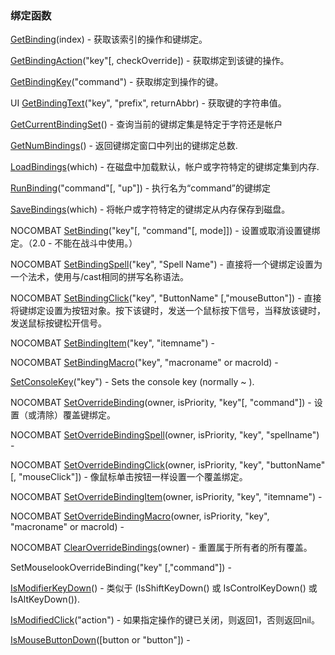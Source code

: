 ### 绑定函数

[GetBinding](https://wow.gamepedia.com/API_GetBinding)\(index\) - 获取该索引的操作和键绑定。

[GetBindingAction](https://wow.gamepedia.com/API_GetBindingAction)\("key"\[, checkOverride\]\) - 获取绑定到该键的操作。

[GetBindingKey](https://wow.gamepedia.com/API_GetBindingKey)\("command"\) - 获取绑定到操作的键。

UI [GetBindingText](https://wow.gamepedia.com/API_GetBindingText)\("key", "prefix", returnAbbr\) - 获取键的字符串值。

[GetCurrentBindingSet](https://wow.gamepedia.com/API_GetCurrentBindingSet)\(\) - 查询当前的键绑定集是特定于字符还是帐户

[GetNumBindings](https://wow.gamepedia.com/API_GetNumBindings)\(\) - 返回键绑定窗口中列出的键绑定总数.

[LoadBindings](https://wow.gamepedia.com/API_LoadBindings)\(which\) - 在磁盘中加载默认，帐户或字符特定的键绑定集到内存.

[RunBinding](https://wow.gamepedia.com/API_RunBinding)\("command"\[, "up"\]\) - 执行名为“command”的键绑定

[SaveBindings](https://wow.gamepedia.com/API_SaveBindings)\(which\) - 将帐户或字符特定的键绑定从内存保存到磁盘。

NOCOMBAT [SetBinding](https://wow.gamepedia.com/API_SetBinding)\("key"\[, "command"\[, mode\]\]\) - 设置或取消设置键绑定。（2.0  - 不能在战斗中使用。）

NOCOMBAT [SetBindingSpell](https://wow.gamepedia.com/API_SetBindingSpell)\("key", "Spell Name"\) - 直接将一个键绑定设置为一个法术，使用与/cast相同的拼写名称语法。

NOCOMBAT [SetBindingClick](https://wow.gamepedia.com/API_SetBindingClick)\("key", "ButtonName" \[,"mouseButton"\]\) - 直接将键绑定设置为按钮对象。按下该键时，发送一个鼠标按下信号，当释放该键时，发送鼠标按键松开信号。

NOCOMBAT [SetBindingItem](https://wow.gamepedia.com/API_SetBindingItem)\("key", "itemname"\) -

NOCOMBAT [SetBindingMacro](https://wow.gamepedia.com/API_SetBindingMacro)\("key", "macroname" or macroId\) -

[SetConsoleKey](https://wow.gamepedia.com/API_SetConsoleKey)\("key"\) - Sets the console key \(normally ~ \).

NOCOMBAT [SetOverrideBinding](https://wow.gamepedia.com/API_SetOverrideBinding)\(owner, isPriority, "key"\[, "command"\]\) - 设置（或清除）覆盖键绑定。

NOCOMBAT [SetOverrideBindingSpell](https://wow.gamepedia.com/API_SetOverrideBindingSpell)\(owner, isPriority, "key", "spellname"\) -

NOCOMBAT [SetOverrideBindingClick](https://wow.gamepedia.com/API_SetOverrideBindingClick)\(owner, isPriority, "key", "buttonName" \[, "mouseClick"\]\) - 像鼠标单击按钮一样设置一个覆盖绑定。

NOCOMBAT [SetOverrideBindingItem](https://wow.gamepedia.com/API_SetOverrideBindingItem)\(owner, isPriority, "key", "itemname"\) -

NOCOMBAT [SetOverrideBindingMacro](https://wow.gamepedia.com/API_SetOverrideBindingMacro)\(owner, isPriority, "key", "macroname" or macroId\) -

NOCOMBAT [ClearOverrideBindings](https://wow.gamepedia.com/API_ClearOverrideBindings)\(owner\) - 重置属于所有者的所有覆盖。

SetMouselookOverrideBinding\("key" \[,"command"\]\) -

[IsModifierKeyDown](https://wow.gamepedia.com/API_IsModifierKeyDown)\(\) - 类似于 \(IsShiftKeyDown\(\) 或 IsControlKeyDown\(\) 或 IsAltKeyDown\(\)\).

[IsModifiedClick](https://wow.gamepedia.com/API_IsModifiedClick)\("action"\) - 如果指定操作的键已关闭，则返回1，否则返回nil。

[IsMouseButtonDown](https://wow.gamepedia.com/API_IsMouseButtonDown)\(\[button or "button"\]\) -

